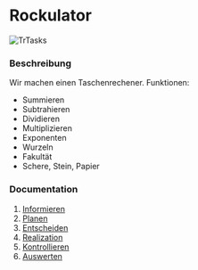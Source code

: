 # Rockulator

![TrTasks](https://github.com/WeberCyrill/BLJ2023_TR_Max_Cyr_Ani_Kat/blob/main/Bilder/Rockulator.png)
### Beschreibung
Wir machen einen Taschenrechener.
Funktionen:
- Summieren
- Subtrahieren
- Dividieren
- Multiplizieren
- Exponenten
- Wurzeln
- Fakultät
- Schere, Stein, Papier
### Documentation

1. [Informieren](Informieren.md)
2. [Planen](Planen.md)
3. [Entscheiden](Entscheiden.md)
4. [Realization](Realisieren.md)
5. [Kontrollieren](Kontrollieren.md)
6. [Auswerten](Auswerten.md)

